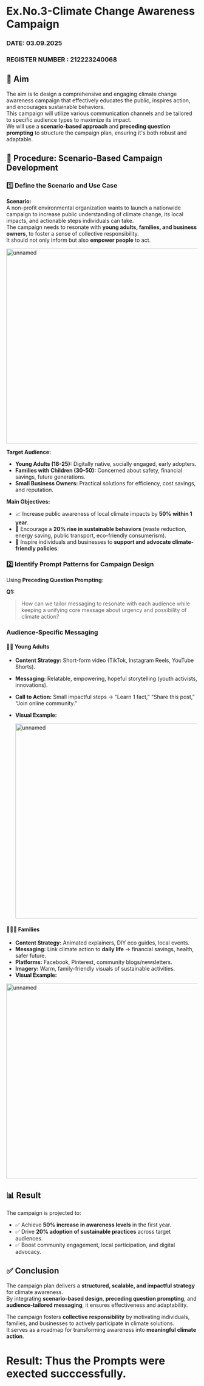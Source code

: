 # Ex.No.3-Climate Change Awareness Campaign

### DATE: 03.09.2025                                                                     
### REGISTER NUMBER : 212223240068


## 🎯 Aim

The aim is to design a comprehensive and engaging climate change awareness campaign that effectively educates the public, inspires action, and encourages sustainable behaviors.  
This campaign will utilize various communication channels and be tailored to specific audience types to maximize its impact.  
We will use a **scenario-based approach** and **preceding question prompting** to structure the campaign plan, ensuring it's both robust and adaptable.



## 📝 Procedure: Scenario-Based Campaign Development

### 1️⃣ Define the Scenario and Use Case

**Scenario:**  
A non-profit environmental organization wants to launch a nationwide campaign to increase public understanding of climate change, its local impacts, and actionable steps individuals can take.  
The campaign needs to resonate with **young adults, families, and business owners**, to foster a sense of collective responsibility.  
It should not only inform but also **empower people** to act.

<img width="512" height="512" alt="unnamed" src="https://github.com/user-attachments/assets/1af9fb80-547e-4932-af3b-b2b5b60e8d14" />

**Target Audience:**
- **Young Adults (18-25):** Digitally native, socially engaged, early adopters.  
- **Families with Children (30-50):** Concerned about safety, financial savings, future generations.  
- **Small Business Owners:** Practical solutions for efficiency, cost savings, and reputation.  

**Main Objectives:**
- 📈 Increase public awareness of local climate impacts by **50% within 1 year**.  
- 🌱 Encourage a **20% rise in sustainable behaviors** (waste reduction, energy saving, public transport, eco-friendly consumerism).  
- 📢 Inspire individuals and businesses to **support and advocate climate-friendly policies**.



### 2️⃣ Identify Prompt Patterns for Campaign Design

Using **Preceding Question Prompting**:

**Q1:**
> How can we tailor messaging to resonate with each audience while keeping a unifying core message about urgency and possibility of climate action?


### Audience-Specific Messaging

#### 👩‍🎓 Young Adults
- **Content Strategy:** Short-form video (TikTok, Instagram Reels, YouTube Shorts).  
- **Messaging:** Relatable, empowering, hopeful storytelling (youth activists, innovations).  
- **Call to Action:** Small impactful steps → “Learn 1 fact,” “Share this post,” “Join online community.”  
- **Visual Example:** 

  <img width="512" height="512" alt="unnamed" src="https://github.com/user-attachments/assets/5a7a518b-f164-46ea-877c-23d72246f768" />



#### 👨‍👩‍👧 Families
- **Content Strategy:** Animated explainers, DIY eco guides, local events.  
- **Messaging:** Link climate action to **daily life** → financial savings, health, safer future.  
- **Platforms:** Facebook, Pinterest, community blogs/newsletters.  
- **Imagery:** Warm, family-friendly visuals of sustainable activities.  
- **Visual Example:** 
  
<img width="512" height="512" alt="unnamed" src="https://github.com/user-attachments/assets/b0e62357-48e0-4650-9a94-2de54e7a08a7" />


## 📊 Result

The campaign is projected to:
- ✅ Achieve **50% increase in awareness levels** in the first year.  
- ✅ Drive **20% adoption of sustainable practices** across target audiences.  
- ✅ Boost community engagement, local participation, and digital advocacy.  


## ✅ Conclusion

The campaign plan delivers a **structured, scalable, and impactful strategy** for climate awareness.  
By integrating **scenario-based design**, **preceding question prompting**, and **audience-tailored messaging**, it ensures effectiveness and adaptability.  

The campaign fosters **collective responsibility** by motivating individuals, families, and businesses to actively participate in climate solutions.  
It serves as a roadmap for transforming awareness into **meaningful climate action**.


# Result: Thus the Prompts were exected succcessfully.

